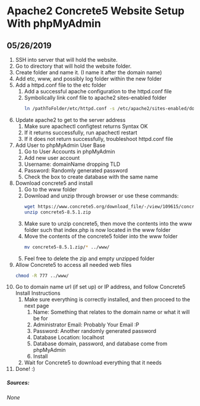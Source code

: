 # Apache2 Concrete5 Website Setup With phpMyAdmin
## 05/26/2019

1. SSH into server that will hold the website.
2. Go to directory that will hold the website folder.
3. Create folder and name it. (I name it after the domain name)
4. Add etc, www, and possibly log folder within the new folder
5. Add a httpd.conf file to the etc folder
    1. Add a successful apache configuration to the httpd.conf file
    2. Symbolically link conf file to apache2 sites-enabled folder
        ```sh
        ln /pathToFolder/etc/httpd.conf -s /etc/apache2/sites-enabled/domainName.conf
        ```
6. Update apache2 to get to the server address
    1. Make sure apachectl configtest returns Syntax OK
    2. If it returns successfully, run apachectl restart
    3. If it does not return successfully, troubleshoot httpd.conf file
7. Add User to phpMyAdmin User Base
    1. Go to User Accounts in phpMyAdmin
    2. Add new user account
    3. Username: domainName dropping TLD
    4. Password: Randomly generated password
    5. Check the box to create database with the same name
8. Download concrete5 and install
    1. Go to the www folder
    2. Download and unzip through browser or use these commands:
        ```sh
        wget https://www.concrete5.org/download_file/-/view/109615/concrete5-8.5.1.zip
        unzip concrete5-8.5.1.zip
        ```
    3. Make sure to unzip concrete5, then move the contents into the www folder such that index.php is now located in the www folder
    4. Move the contents of the concrete5 folder into the www folder
        ```sh
        mv concrete5-8.5.1.zip/* ../www/
        ```
    5. Feel free to delete the zip and empty unzipped folder
9. Allow Concrete5 to access all needed web files
    ```sh
    chmod -R 777 ../www/
    ```
10. Go to domain name url (if set up) or IP address, and follow Concrete5 Install Instructions
    1. Make sure everything is correctly installed, and then proceed to the next page
        1. Name: Something that relates to the domain name or what it will be for
        2. Administrator Email: Probably Your Email :P
        3. Password: Another randomly generated password
        4. Database Location: localhost
        5. Database domain, password, and database come from phpMyAdmin
        6. Install
    2. Wait for Concrete5 to download everything that it needs
11. Done! :)


##### Sources:
###### None

